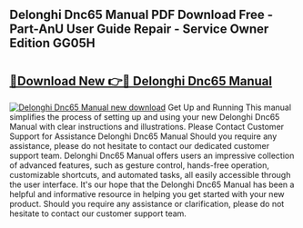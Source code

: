 ## Delonghi Dnc65 Manual PDF Download Free - Part-AnU User Guide Repair - Service Owner Edition GG05H

# <h2><a href="http://cf16126.oget.top/?id=Delonghi+Dnc65+Manual">🔗Download New 👉🔴 Delonghi Dnc65 Manual</a></h2>

[![Delonghi Dnc65 Manual new download](https://i.imgur.com/5g1atiW.png)](http://cf16126.oget.top/?id=Delonghi+Dnc65+Manual)
Get Up and Running This manual simplifies the process of setting up and using your new Delonghi Dnc65 Manual with clear instructions and illustrations. Please Contact Customer Support for Assistance Delonghi Dnc65 Manual Should you require any assistance, please do not hesitate to contact our dedicated customer support team. Delonghi Dnc65 Manual offers users an impressive collection of advanced features, such as gesture control, hands-free operation, customizable shortcuts, and automated tasks, all easily accessible through the user interface. It's our hope that the Delonghi Dnc65 Manual has been a helpful and informative resource in helping you get started with your new product. Should you require any assistance or clarification, please do not hesitate to contact our customer support team.
